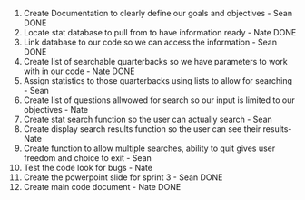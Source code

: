 1. Create Documentation to clearly define our goals and objectives - Sean DONE
2. Locate stat database to pull from to have information ready - Nate DONE 
3. Link database to our code so we can access the information - Sean DONE
4. Create list of searchable quarterbacks so we have parameters to work with in our code - Nate DONE
5. Assign statistics to those quarterbacks using lists to allow for searching - Sean
6. Create list of questions allwowed for search so our input is limited to our objectives - Nate
7. Create stat search function so the user can actually search - Sean
8. Create display search results function so the user can see their results- Nate
9. Create function to allow multiple searches, ability to quit gives user freedom and choice to exit - Sean
10. Test the code look for bugs - Nate
11. Create the powerpoint slide for sprint 3 - Sean DONE
12. Create main code document - Nate DONE
